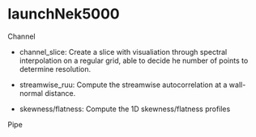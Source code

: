 # launchNek5000

Channel
  - channel_slice:      Create a slice with visualiation through spectral interpolation on a regular grid, able to decide he number of points to determine resolution.

  - streamwise_ruu:     Compute the streamwise autocorrelation at a wall-normal distance.

  - skewness/flatness:  Compute the 1D skewness/flatness profiles

Pipe
